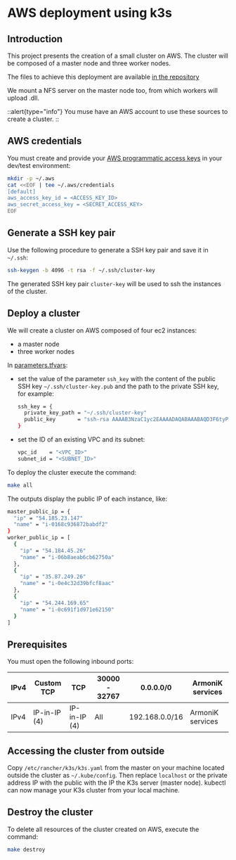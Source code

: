 # AWS deployment using k3s

## Introduction

This project presents the creation of a small cluster on AWS. The cluster will be composed of a master node and three
worker nodes.

The files to achieve this deployment are available [in the repository](https://github.com/aneoconsulting/ArmoniK/tree/main/infrastructure/docs/kubernetes/cluster/k3s-cluster)

We mount a NFS server on the master node too, from which workers will upload .dll.

::alert{type="info"}
You muse have an AWS account to use these sources to create a cluster.
::

## AWS credentials

You must create and provide
your [AWS programmatic access keys](https://docs.aws.amazon.com/general/latest/gr/aws-sec-cred-types.html#access-keys-and-secret-access-keys)
in your dev/test environment:

```bash [shell]
mkdir -p ~/.aws
cat <<EOF | tee ~/.aws/credentials
[default]
aws_access_key_id = <ACCESS_KEY_ID>
aws_secret_access_key = <SECRET_ACCESS_KEY>
EOF
```

## Generate a SSH key pair

Use the following procedure to generate a SSH key pair and save it in `~/.ssh`:

```bash [shell]
ssh-keygen -b 4096 -t rsa -f ~/.ssh/cluster-key
```

The generated SSH key pair `cluster-key` will be used to ssh the instances of the cluster.

## Deploy a cluster

We will create a cluster on AWS composed of four ec2 instances:

* a master node
* three worker nodes

In [parameters.tfvars](../../../../infrastructure/docs/kubernetes/cluster/k3s-cluster/parameters.tfvars):

* set the value of the parameter `ssh_key` with the content of the public SSH key `~/.ssh/cluster-key.pub` and the path
  to the private SSH key, for example:

  ```bash [shell]
  ssh_key = {
    private_key_path = "~/.ssh/cluster-key"
    public_key       = "ssh-rsa AAAAB3NzaC1yc2EAAAADAQABAAABAQD3F6tyPEFEzV0LX3X8BsXdMsQz1x2cEikKDEY0aIj41qgxMCP/iteneqXSIFZBp5vizPvaoIR3Um9xK7PGoW8giupGn+EPuxIA4cDM4vzOqOkiMPhz5XK0whEjkVzTo4+S0puvDZuwIsdiW9mxhJc7tgBNL0cYlWSYVkz4G/fslNfRPW5mYAM49f4fhtxPb5ok4Q2Lg9dPKVHO/Bgeu5woMc7RY0p1ej6D4CKFE6lymSDJpW0YHX/wqE9+cfEauh7xZcG0q9t2ta6F6fmX0agvpFyZo8aFbXeUBr7osSCJNgvavWbM/06niWrOvYX2xwWdhXmXSrbX8ZbabVohBK41 email@example.com"
  }
  ```

* set the ID of an existing VPC and its subnet:

  ```bash [shell]
  vpc_id    = "<VPC_ID>"
  subnet_id = "<SUBNET_ID>"
  ```

To deploy the cluster execute the command:

```bash [shell]
make all
```

The outputs display the public IP of each instance, like:

```bash [shell]
master_public_ip = {
  "ip" = "54.185.23.147"
  "name" = "i-0168c936872babdf2"
}
worker_public_ip = [
  {
    "ip" = "54.184.45.26"
    "name" = "i-06b8aeab6cb62750a"
  },
  {
    "ip" = "35.87.249.26"
    "name" = "i-0e4c32d39bfcf8aac"
  },
  {
    "ip" = "54.244.169.65"
    "name" = "i-0c691f1d971e62150"
  }
]
```

## Prerequisites

You must open the following inbound ports:

| IPv4 | Custom TCP   | TCP          | 30000 - 32767 | 0.0.0.0/0      | ArmoniK services |
| ---- | ------------ | ------------ | ------------- | -------------- | ---------------- |
| IPv4 | IP-in-IP (4) | IP-in-IP (4) | All           | 192.168.0.0/16 | ArmoniK services |

## Accessing the cluster from outside

Copy `/etc/rancher/k3s/k3s.yaml` from the master on your machine located outside the cluster as `~/.kube/config`. Then
replace `localhost` or the private address IP with the public with the IP the K3s server (master node). kubectl can now
manage your K3s cluster from your local machine.

## Destroy the cluster

To delete all resources of the cluster created on AWS, execute the command:

```bash [shell]
make destroy
```

